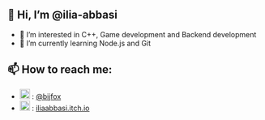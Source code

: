 ## 👋 Hi, I’m @ilia-abbasi
- 👀 I’m interested in C++, Game development and Backend development
- 🌱 I’m currently learning Node.js and Git
## 📫 How to reach me:
- <img width="20" height="20" alt="telegram icon" src="https://github.com/user-attachments/assets/59326527-40c0-4601-ac1e-82c163acde77" /> : [@bijfox](https://t.me/bijfox)
- <img width="20" height="20" alt="itch-io-small" src="https://github.com/user-attachments/assets/a51c1d32-04f7-4985-a2df-39195fa8a700" /> : [iliaabbasi.itch.io](https://iliaabbasi.itch.io)

<!---
ilia-abbasi/ilia-abbasi is a ✨ special ✨ repository because its `README.md` (this file) appears on your GitHub profile.
You can click the Preview link to take a look at your changes.
--->
